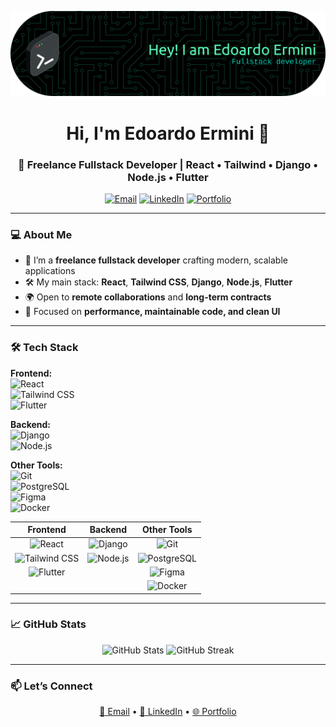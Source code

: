 <!-- Profile Banner -->
<p align="center">
  <img src="./github-header-banner.png" alt="Edoardo Ermini – Freelance Fullstack Developer" />
</p>

<!-- Title & Intro -->
<h1 align="center">Hi, I'm Edoardo Ermini 👋</h1>
<h3 align="center">🚀 Freelance Fullstack Developer | React • Tailwind • Django • Node.js • Flutter</h3>

<p align="center">
  <a href="mailto:edo.ermini@gmail.com"><img src="https://img.shields.io/badge/Email-Contact-informational?style=flat&logo=gmail" alt="Email"></a>
  <a href="https://www.linkedin.com/in/edoardo-ermini-64454b146/"><img src="https://img.shields.io/badge/LinkedIn-Connect-blue?style=flat&logo=linkedin" alt="LinkedIn"></a>
  <a href="https://edoardoermini.dev"><img src="https://img.shields.io/badge/Portfolio-Visit-ff69b4?style=flat&logo=web" alt="Portfolio"></a>
</p>

---

### 💻 About Me
- 💼 I’m a **freelance fullstack developer** crafting modern, scalable applications  
- 🛠️ My main stack: **React**, **Tailwind CSS**, **Django**, **Node.js**, **Flutter**
- 🌍 Open to **remote collaborations** and **long-term contracts**  
- 🎯 Focused on **performance, maintainable code, and clean UI**  

---

### 🛠 Tech Stack

**Frontend:**  
![React](https://img.shields.io/badge/-React-61DAFB?logo=react&logoColor=white&style=for-the-badge)  
![Tailwind CSS](https://img.shields.io/badge/-Tailwind%20CSS-38B2AC?logo=tailwind-css&logoColor=white&style=for-the-badge)  
![Flutter](https://img.shields.io/badge/-Flutter-31b9f6?logo=flutter&logoColor=white&style=for-the-badge)

**Backend:**  
![Django](https://img.shields.io/badge/-Django-092E20?logo=django&logoColor=white&style=for-the-badge)  
![Node.js](https://img.shields.io/badge/-Node.js-339933?logo=node.js&logoColor=white&style=for-the-badge)  

**Other Tools:**  
![Git](https://img.shields.io/badge/-Git-F05032?logo=git&logoColor=white&style=for-the-badge)  
![PostgreSQL](https://img.shields.io/badge/-PostgreSQL-336791?logo=postgresql&logoColor=white&style=for-the-badge)  
![Figma](https://img.shields.io/badge/-Figma-F24E1E?logo=figma&logoColor=white&style=for-the-badge)  
![Docker](https://img.shields.io/badge/-Docker-1d63ed?logo=docker&logoColor=white&style=for-the-badge)

| **Frontend** | **Backend** | **Other Tools** |
|:------------:|:-----------:|:---------------:|
| ![React](https://img.shields.io/badge/-React-61DAFB?logo=react&logoColor=white&style=for-the-badge) | ![Django](https://img.shields.io/badge/-Django-092E20?logo=django&logoColor=white&style=for-the-badge) | ![Git](https://img.shields.io/badge/-Git-F05032?logo=git&logoColor=white&style=for-the-badge) |
| ![Tailwind CSS](https://img.shields.io/badge/-Tailwind%20CSS-38B2AC?logo=tailwind-css&logoColor=white&style=for-the-badge) | ![Node.js](https://img.shields.io/badge/-Node.js-339933?logo=node.js&logoColor=white&style=for-the-badge) | ![PostgreSQL](https://img.shields.io/badge/-PostgreSQL-336791?logo=postgresql&logoColor=white&style=for-the-badge) |
| ![Flutter](https://img.shields.io/badge/-Flutter-31b9f6?logo=flutter&logoColor=white&style=for-the-badge) |  | ![Figma](https://img.shields.io/badge/-Figma-F24E1E?logo=figma&logoColor=white&style=for-the-badge) |
|  |  | ![Docker](https://img.shields.io/badge/-Docker-1d63ed?logo=docker&logoColor=white&style=for-the-badge) |
---

### 📈 GitHub Stats
<p align="center">
  <img src="https://github-readme-stats.vercel.app/api?username=edoermini&show_icons=true&theme=radical" alt="GitHub Stats" />
  <img src="https://github-readme-streak-stats.herokuapp.com/?user=edoermini&theme=radical" alt="GitHub Streak" />
</p>

---

### 📫 Let’s Connect
<p align="center">
  <a href="mailto:edo.ermini@gmail.com">📩 Email</a> •
  <a href="https://www.linkedin.com/in/edoardo-ermini-64454b146/">💼 LinkedIn</a> •
  <a href="https://edoardoermini.dev">🌐 Portfolio</a>
</p>
